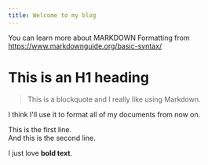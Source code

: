 ```yaml
---
title: Welcome to my blog
---
```

You can learn more about MARKDOWN Formatting from
https://www.markdownguide.org/basic-syntax/

# This is an H1 heading
> This is a blockquote
> and
> I really like using Markdown.

I think I'll use it to format all of my documents from now on.

This is the first line.  
And this is the second line. 

I just love **bold text**.
